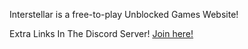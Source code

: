 
Interstellar is a free-to-play Unblocked Games Website!

Extra Links In The Discord Server! <a href="https://discord.gg/ffcdaaA49g">Join here!</a></p>

